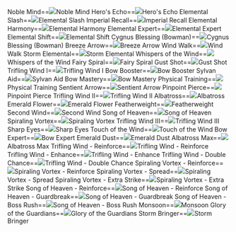 Noble Mind==<img src="upload/mxd/Wind_Archer/Skill_Noble_Mind.png"/>Noble Mind
Hero's Echo==<img src="upload/mxd/Wind_Archer/Skill_Echo_of_Hero.png"/>Hero's Echo
Elemental Slash==<img src="upload/mxd/Wind_Archer/Skill_Elemental_Slash.png"/>Elemental Slash
Imperial Recall==<img src="upload/mxd/Wind_Archer/Skill_Imperial_Recall.png"/>Imperial Recall
Elemental Harmony==<img src="upload/mxd/Wind_Archer/Skill_Elemental_Harmony.png"/>Elemental Harmony
Elemental Expert==<img src="upload/mxd/Wind_Archer/Skill_Elemental_Expert.png"/>Elemental Expert
Elemental Shift==<img src="upload/mxd/Wind_Archer/Skill_Elemental_Shift.png"/>Elemental Shift
Cygnus Blessing (Bowman)==<img src="upload/mxd/Wind_Archer/Skill_Cygnus_Blessing.png"/>Cygnus Blessing (Bowman)
Breeze Arrow==<img src="upload/mxd/Wind_Archer/Skill_Breeze_Arrow.png"/>Breeze Arrow
Wind Walk==<img src="upload/mxd/Wind_Archer/Skill_Wind_Walk.png"/>Wind Walk
Storm Elemental==<img src="upload/mxd/Wind_Archer/Skill_Storm_Elemental.png"/>Storm Elemental
Whispers of the Wind==<img src="upload/mxd/Wind_Archer/Skill_Whispers_of_the_Wind.png"/>Whispers of the Wind
Fairy Spiral==<img src="upload/mxd/Wind_Archer/Skill_Fairy_Spiral.png"/>Fairy Spiral
Gust Shot==<img src="upload/mxd/Wind_Archer/Skill_Gust_Shot.png"/>Gust Shot
Trifling Wind I==<img src="upload/mxd/Wind_Archer/Skill_Trifling_Wind_I.png"/>Trifling Wind I
Bow Booster==<img src="upload/mxd/Wind_Archer/Skill_Bow_Booster.png"/>Bow Booster
Sylvan Aid==<img src="upload/mxd/Wind_Archer/Skill_Sylvan_Aid.png"/>Sylvan Aid
Bow Mastery==<img src="upload/mxd/Wind_Archer/Skill_Bow_Mastery.png"/>Bow Mastery
Physical Training==<img src="upload/mxd/Wind_Archer/Skill_Physical_Training.png"/>Physical Training
Sentient Arrow==<img src="upload/mxd/Wind_Archer/Skill_Sentient_Arrow.png"/>Sentient Arrow
Pinpoint Pierce==<img src="upload/mxd/Wind_Archer/Skill_Pinpoint_Pierce.png"/>Pinpoint Pierce
Trifling Wind II==<img src="upload/mxd/Wind_Archer/Skill_Trifling_Wind_II.png"/>Trifling Wind II
Albatross==<img src="upload/mxd/Wind_Archer/Skill_Albatross.png"/>Albatross
Emerald Flower==<img src="upload/mxd/Wind_Archer/Skill_Emerald_Flower.png"/>Emerald Flower
Featherweight==<img src="upload/mxd/Wind_Archer/Skill_Featherweight.png"/>Featherweight
Second Wind==<img src="upload/mxd/Wind_Archer/Skill_Second_Wind.png"/>Second Wind
Song of Heaven==<img src="upload/mxd/Wind_Archer/Skill_Song_of_Heaven.png"/>Song of Heaven
Spiraling Vortex==<img src="upload/mxd/Wind_Archer/Skill_Spiraling_Vortex.png"/>Spiraling Vortex
Trifling Wind III==<img src="upload/mxd/Wind_Archer/Skill_Trifling_Wind_III.png"/>Trifling Wind III
Sharp Eyes==<img src="upload/mxd/Wind_Archer/Skill_Sharp_Eyes.png"/>Sharp Eyes
Touch of the Wind==<img src="upload/mxd/Wind_Archer/Skill_Touch_of_the_Wind.png"/>Touch of the Wind
Bow Expert==<img src="upload/mxd/Wind_Archer/Skill_Bow_Expert.png"/>Bow Expert
Emerald Dust==<img src="upload/mxd/Wind_Archer/Skill_Emerald_Dust.png"/>Emerald Dust
Albatross Max==<img src="upload/mxd/Wind_Archer/Skill_Albatross_Max.png"/>Albatross Max
Trifling Wind \- Reinforce==<img src="upload/mxd/Wind_Archer/Skill_Trifling_Wind_-_Reinforce.png"/>Trifling Wind - Reinforce
Trifling Wind \- Enhance==<img src="upload/mxd/Wind_Archer/Skill_Trifling_Wind_-_Enhance.png"/>Trifling Wind - Enhance
Trifling Wind \- Double Chance==<img src="upload/mxd/Wind_Archer/Skill_Trifling_Wind_-_Double_Chance.png"/>Trifling Wind - Double Chance
Spiraling Vortex \- Reinforce==<img src="upload/mxd/Wind_Archer/Skill_Spiraling_Vortex_-_Reinforce.png"/>Spiraling Vortex - Reinforce
Spiraling Vortex \- Spread==<img src="upload/mxd/Wind_Archer/Skill_Spiraling_Vortex_-_Spread.png"/>Spiraling Vortex - Spread
Spiraling Vortex \- Extra Strike==<img src="upload/mxd/Wind_Archer/Skill_Spiraling_Vortex_-_Extra_Strike.png"/>Spiraling Vortex - Extra Strike
Song of Heaven \- Reinforce==<img src="upload/mxd/Wind_Archer/Skill_Song_of_Heaven_-_Reinforce.png"/>Song of Heaven - Reinforce
Song of Heaven \- Guardbreak==<img src="upload/mxd/Wind_Archer/Skill_Song_of_Heaven_-_Guardbreak.png"/>Song of Heaven - Guardbreak
Song of Heaven \- Boss Rush==<img src="upload/mxd/Wind_Archer/Skill_Song_of_Heaven_-_Boss_Rush.png"/>Song of Heaven - Boss Rush
Monsoon==<img src="upload/mxd/Wind_Archer/Skill_Monsoon.png"/>Monsoon
Glory of the Guardians==<img src="upload/mxd/Wind_Archer/Skill_Glory_of_the_Guardians_(Wind_Archer).png"/>Glory of the Guardians
Storm Bringer==<img src="upload/mxd/Wind_Archer/Skill_Storm_Bringer.png"/>Storm Bringer
